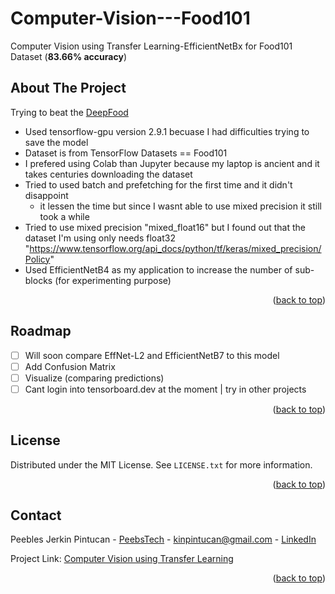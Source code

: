 # Computer-Vision---Food101
Computer Vision using Transfer Learning-EfficientNetBx for Food101 Dataset (**83.66% accuracy**)


<!-- ABOUT THE PROJECT -->
## About The Project

Trying to beat the [DeepFood](https://www.researchgate.net/publication/304163308_DeepFood_Deep_Learning-Based_Food_Image_Recognition_for_Computer-Aided_Dietary_Assessment_)

- Used tensorflow-gpu version 2.9.1 becuase I had difficulties trying to save the model 
- Dataset is from TensorFlow Datasets == Food101
- I prefered using Colab than Jupyter because my laptop is ancient and it takes centuries downloading the dataset
- Tried to used batch and prefetching for the first time and it didn't disappoint
    - it lessen the time but since I wasnt able to use mixed precision it still took a while
- Tried to use mixed precision "mixed_float16" but I found out that the dataset I'm using only needs float32 "https://www.tensorflow.org/api_docs/python/tf/keras/mixed_precision/Policy"
- Used EfficientNetB4 as my application to increase the number of sub-blocks (for experimenting purpose) 

<p align="right">(<a href="#readme-top">back to top</a>)</p>

<!-- ROADMAP -->
## Roadmap

- [ ] Will soon compare EffNet-L2 and EfficientNetB7 to this model
- [ ] Add Confusion Matrix
- [ ] Visualize (comparing predictions)
- [ ] Cant login into tensorboard.dev at the moment | try in other projects

<p align="right">(<a href="#readme-top">back to top</a>)</p>


<!-- LICENSE -->
## License

Distributed under the MIT License. See `LICENSE.txt` for more information.

<p align="right">(<a href="#readme-top">back to top</a>)</p>


<!-- CONTACT -->
## Contact

Peebles Jerkin Pintucan - [PeebsTech](https://twitter.com/PeebsTech) - kinpintucan@gmail.com - [LinkedIn](https://www.linkedin.com/in/pintucan-pj/)

Project Link: [Computer Vision using Transfer Learning](https://github.com/Peebs-Tech/Computer-Vision---Food101)

<p align="right">(<a href="#readme-top">back to top</a>)</p>
